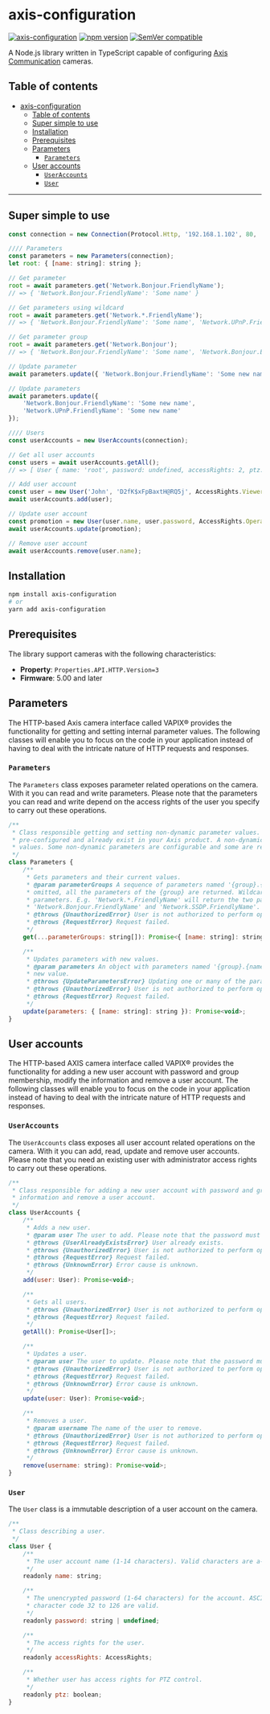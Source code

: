 # axis-configuration

[![axis-configuration](https://github.com/FantasticFiasco/axis-js/actions/workflows/axis-configuration.yml/badge.svg)](https://github.com/FantasticFiasco/axis-js/actions/workflows/axis-configuration.yml)
[![npm version](https://img.shields.io/npm/v/axis-configuration.svg)](https://www.npmjs.com/package/axis-configuration)
[![SemVer compatible](https://img.shields.io/badge/%E2%9C%85-SemVer%20compatible-blue)](https://semver.org/)

A Node.js library written in TypeScript capable of configuring [Axis Communication](http://www.axis.com) cameras.

## Table of contents

- [axis-configuration](#axis-configuration)
  - [Table of contents](#table-of-contents)
  - [Super simple to use](#super-simple-to-use)
  - [Installation](#installation)
  - [Prerequisites](#prerequisites)
  - [Parameters](#parameters)
    - [`Parameters`](#parameters-1)
  - [User accounts](#user-accounts)
    - [`UserAccounts`](#useraccounts)
    - [`User`](#user)

---

## Super simple to use

```javascript
const connection = new Connection(Protocol.Http, '192.168.1.102', 80, 'root', '32naJzkJdZ!7*HK&Dz');

//// Parameters
const parameters = new Parameters(connection);
let root: { [name: string]: string };

// Get parameter
root = await parameters.get('Network.Bonjour.FriendlyName');
// => { 'Network.Bonjour.FriendlyName': 'Some name' }

// Get parameters using wildcard
root = await parameters.get('Network.*.FriendlyName');
// => { 'Network.Bonjour.FriendlyName': 'Some name', 'Network.UPnP.FriendlyName': 'Some name' }

// Get parameter group
root = await parameters.get('Network.Bonjour');
// => { 'Network.Bonjour.FriendlyName': 'Some name', 'Network.Bonjour.Enabled': 'yes' }

// Update parameter
await parameters.update({ 'Network.Bonjour.FriendlyName': 'Some new name' });

// Update parameters
await parameters.update({
    'Network.Bonjour.FriendlyName': 'Some new name',
    'Network.UPnP.FriendlyName': 'Some new name'
});

//// Users
const userAccounts = new UserAccounts(connection);

// Get all user accounts
const users = await userAccounts.getAll();
// => [ User { name: 'root', password: undefined, accessRights: 2, ptz: true } ]

// Add user account
const user = new User('John', 'D2fK$xFpBaxtH@RQ5j', AccessRights.Viewer, true);
await userAccounts.add(user);

// Update user account
const promotion = new User(user.name, user.password, AccessRights.Operator, user.ptz);
await userAccounts.update(promotion);

// Remove user account
await userAccounts.remove(user.name);
```

## Installation

```sh
npm install axis-configuration
# or
yarn add axis-configuration
```

## Prerequisites

The library support cameras with the following characteristics:

- __Property__: `Properties.API.HTTP.Version=3`
- __Firmware__: 5.00 and later

## Parameters

The HTTP-based Axis camera interface called VAPIX® provides the functionality for getting and setting internal parameter values. The following classes will enable you to focus on the code in your application instead of having to deal with the intricate nature of HTTP requests and responses.

### `Parameters`

The `Parameters` class exposes parameter related operations on the camera. With it you can read and write parameters. Please note that the parameters you can read and write depend on the access rights of the user you specify to carry out these operations.

```javascript
/**
 * Class responsible getting and setting non-dynamic parameter values. Non-dynamic parameters are
 * pre-configured and already exist in your Axis product. A non-dynamic parameter has one or more
 * values. Some non-dynamic parameters are configurable and some are read only.
 */
class Parameters {
    /**
     * Gets parameters and their current values.
     * @param parameterGroups A sequence of parameters named '{group}.{name}'. If {name} is
     * omitted, all the parameters of the {group} are returned. Wildcard (*) can be used filter
     * parameters. E.g. 'Network.*.FriendlyName' will return the two parameters
     * 'Network.Bonjour.FriendlyName' and 'Network.SSDP.FriendlyName'.
     * @throws {UnauthorizedError} User is not authorized to perform operation.
     * @throws {RequestError} Request failed.
     */
    get(...parameterGroups: string[]): Promise<{ [name: string]: string }>;

    /**
     * Updates parameters with new values.
     * @param parameters An object with parameters named '{group}.{name}' and their corresponding
     * new value.
     * @throws {UpdateParametersError} Updating one or many of the parameters failed.
     * @throws {UnauthorizedError} User is not authorized to perform operation.
     * @throws {RequestError} Request failed.
     */
    update(parameters: { [name: string]: string }): Promise<void>;
}
```

## User accounts

The HTTP-based AXIS camera interface called VAPIX® provides the functionality for adding a new user account with password and group membership, modify the information and remove a user account. The following classes will enable you to focus on the code in your application instead of having to deal with the intricate nature of HTTP requests and responses.

### `UserAccounts`

The `UserAccounts` class exposes all user account related operations on the camera. With it you can add, read, update and remove user accounts. Please note that you need an existing user with administrator access rights to carry out these operations.

```javascript
/**
 * Class responsible for adding a new user account with password and group membership, modify the
 * information and remove a user account.
 */
class UserAccounts {
    /**
     * Adds a new user.
     * @param user The user to add. Please note that the password must be specified.
     * @throws {UserAlreadyExistsError} User already exists.
     * @throws {UnauthorizedError} User is not authorized to perform operation.
     * @throws {RequestError} Request failed.
     * @throws {UnknownError} Error cause is unknown.
     */
    add(user: User): Promise<void>;

    /**
     * Gets all users.
     * @throws {UnauthorizedError} User is not authorized to perform operation.
     * @throws {RequestError} Request failed.
     */
    getAll(): Promise<User[]>;

    /**
     * Updates a user.
     * @param user The user to update. Please note that the password must be specified.
     * @throws {UnauthorizedError} User is not authorized to perform operation.
     * @throws {RequestError} Request failed.
     * @throws {UnknownError} Error cause is unknown.
     */
    update(user: User): Promise<void>;

    /**
     * Removes a user.
     * @param username The name of the user to remove.
     * @throws {UnauthorizedError} User is not authorized to perform operation.
     * @throws {RequestError} Request failed.
     * @throws {UnknownError} Error cause is unknown.
     */
    remove(username: string): Promise<void>;
}
```

### `User`

The `User` class is a immutable description of a user account on the camera.

```javascript
/**
 * Class describing a user.
 */
class User {
    /**
     * The user account name (1-14 characters). Valid characters are a-z, A-Z and 0-9.
     */
    readonly name: string;

    /**
     * The unencrypted password (1-64 characters) for the account. ASCII characters from
     * character code 32 to 126 are valid.
     */
    readonly password: string | undefined;

    /**
     * The access rights for the user.
     */
    readonly accessRights: AccessRights;

    /**
     * Whether user has access rights for PTZ control.
     */
    readonly ptz: boolean;
}
```
